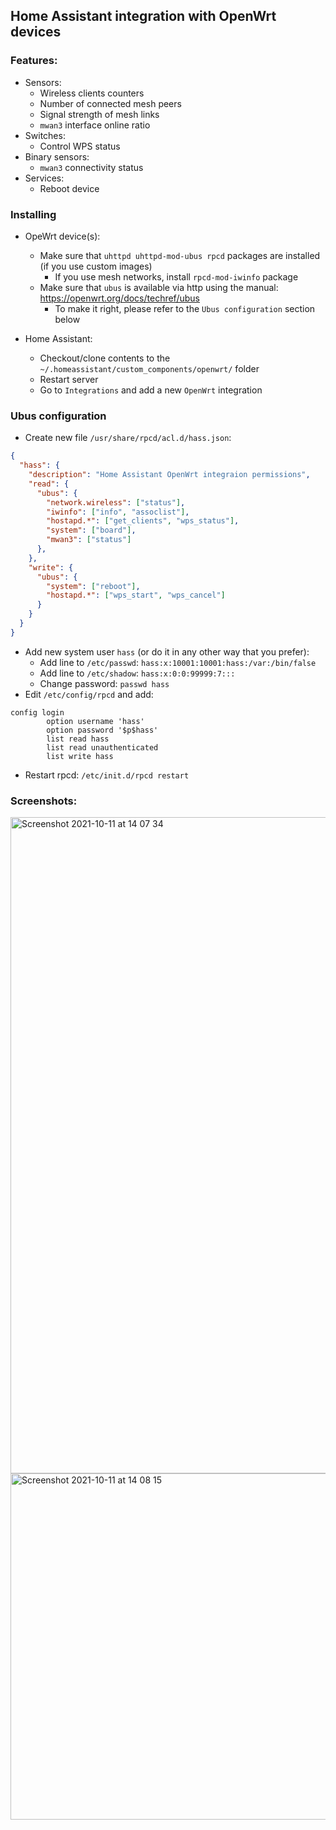 ## Home Assistant integration with OpenWrt devices

### Features:
* Sensors:
  * Wireless clients counters
  * Number of connected mesh peers
  * Signal strength of mesh links
  * `mwan3` interface online ratio
* Switches:
  * Control WPS status
* Binary sensors:
  * `mwan3` connectivity status
* Services:
  * Reboot device

### Installing
* OpeWrt device(s):
  * Make sure that `uhttpd uhttpd-mod-ubus rpcd` packages are installed (if you use custom images)
    * If you use mesh networks, install `rpcd-mod-iwinfo` package
  * Make sure that `ubus` is available via http using the manual: https://openwrt.org/docs/techref/ubus
    * To make it right, please refer to the `Ubus configuration` section below

* Home Assistant:
  * Checkout/clone contents to the `~/.homeassistant/custom_components/openwrt/` folder
  * Restart server
  * Go to `Integrations` and add a new `OpenWrt` integration

### Ubus configuration
* Create new file `/usr/share/rpcd/acl.d/hass.json`:
```json
{
  "hass": {
    "description": "Home Assistant OpenWrt integraion permissions",
    "read": {
      "ubus": {
        "network.wireless": ["status"],
        "iwinfo": ["info", "assoclist"],
        "hostapd.*": ["get_clients", "wps_status"],
        "system": ["board"],
        "mwan3": ["status"]
      },
    },
    "write": {
      "ubus": {
        "system": ["reboot"],
        "hostapd.*": ["wps_start", "wps_cancel"]
      }
    }
  }
}

```
* Add new system user `hass` (or do it in any other way that you prefer):
  * Add line to `/etc/passwd`: `hass:x:10001:10001:hass:/var:/bin/false`
  * Add line to `/etc/shadow`: `hass:x:0:0:99999:7:::`
  * Change password: `passwd hass`
* Edit `/etc/config/rpcd` and add:
```
config login
        option username 'hass'
        option password '$p$hass'
        list read hass
        list read unauthenticated
        list write hass
```
* Restart rpcd: `/etc/init.d/rpcd restart`

### Screenshots:

<img width="1050" alt="Screenshot 2021-10-11 at 14 07 34" src="https://user-images.githubusercontent.com/159124/136787603-04d3f48f-5726-45ab-94f1-c3c3b8b39c53.png">

<img width="554" alt="Screenshot 2021-10-11 at 14 08 15" src="https://user-images.githubusercontent.com/159124/136787627-01e527a7-cf7f-4527-8330-8aa68f22d13e.png">
